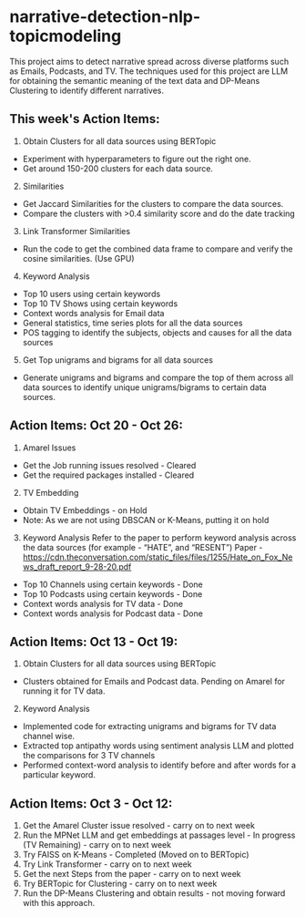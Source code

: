 # narrative-detection-nlp-topicmodeling
This project aims to detect narrative spread across diverse platforms such as Emails, Podcasts, and TV. The techniques used for this project are LLM for obtaining the semantic meaning of the text data and DP-Means Clustering to identify different narratives.

## This week's Action Items:
1. Obtain Clusters for all data sources using BERTopic
- Experiment with hyperparameters to figure out the right one.
- Get around 150-200 clusters for each data source.

2. Similarities
- Get Jaccard Similarities for the clusters to compare the data sources.
- Compare the clusters with >0.4 similarity score and do the date tracking

3. Link Transformer Similarities
- Run the code to get the combined data frame to compare and verify the cosine similarities. (Use GPU)

4. Keyword Analysis
- Top 10 users using certain keywords
- Top 10 TV Shows using certain keywords
- Context words analysis for Email data
- General statistics, time series plots for all the data sources
- POS tagging to identify the subjects, objects and causes for all the data sources

5. Get Top unigrams and bigrams for all data sources
- Generate unigrams and bigrams and compare the top of them across all data sources to identify unique unigrams/bigrams to certain data sources.


## Action Items: Oct 20 - Oct 26:

1. Amarel Issues
- Get the Job running issues resolved - Cleared
- Get the required packages installed - Cleared

2. TV Embedding
- Obtain TV Embeddings - on Hold
- Note: As we are not using DBSCAN or K-Means, putting it on hold

3. Keyword Analysis
  Refer to the paper to perform keyword analysis across the data sources (for example - “HATE”, and “RESENT”)
  Paper - https://cdn.theconversation.com/static_files/files/1255/Hate_on_Fox_News_draft_report_9-28-20.pdf

- Top 10 Channels using certain keywords - Done
- Top 10 Podcasts using certain keywords - Done
- Context words analysis for TV data - Done
- Context words analysis for Podcast data - Done
  

## Action Items: Oct 13 - Oct 19:

1. Obtain Clusters for all data sources using BERTopic
- Clusters obtained for Emails and Podcast data. Pending on Amarel for running it for TV data.

2. Keyword Analysis
- Implemented code for extracting unigrams and bigrams for TV data channel wise.
- Extracted top antipathy words using sentiment analysis LLM and plotted the comparisons for 3 TV channels
- Performed context-word analysis to identify before and after words for a particular keyword. 


## Action Items: Oct 3 - Oct 12:
1. Get the Amarel Cluster issue resolved - carry on to next week
2. Run the MPNet LLM and get embeddings at passages level - In progress (TV Remaining) - carry on to next week
3. Try FAISS on K-Means - Completed (Moved on to BERTopic)
4. Try Link Transformer - carry on to next week
5. Get the next Steps from the paper - carry on to next week
6. Try BERTopic for Clustering - carry on to next week
7. Run the DP-Means Clustering and obtain results - not moving forward with this approach.
